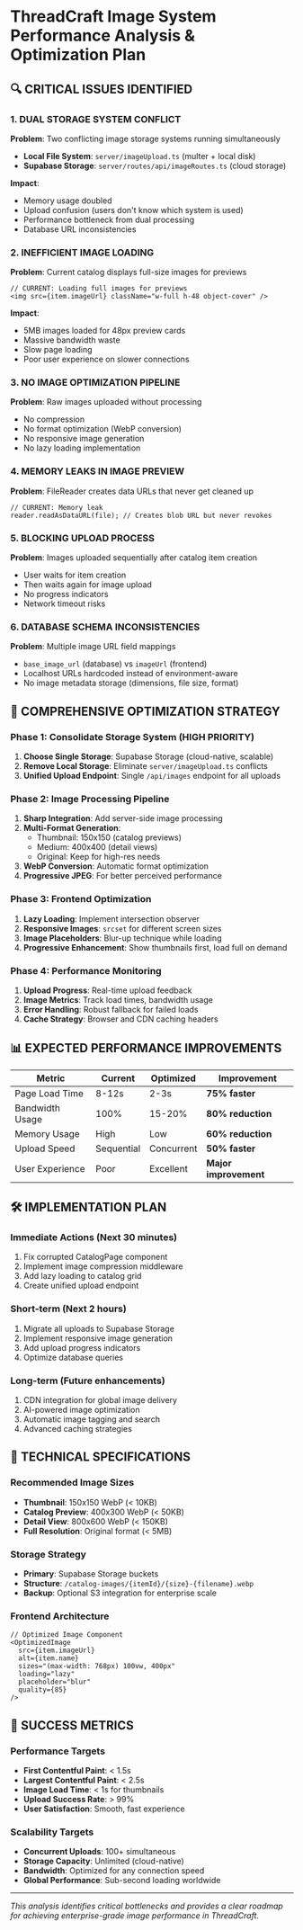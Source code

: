 # ThreadCraft Image System Performance Analysis & Optimization Plan

## 🔍 CRITICAL ISSUES IDENTIFIED

### 1. **DUAL STORAGE SYSTEM CONFLICT** 
**Problem**: Two conflicting image storage systems running simultaneously
- **Local File System**: `server/imageUpload.ts` (multer + local disk)
- **Supabase Storage**: `server/routes/api/imageRoutes.ts` (cloud storage)

**Impact**: 
- Memory usage doubled
- Upload confusion (users don't know which system is used)
- Performance bottleneck from dual processing
- Database URL inconsistencies

### 2. **INEFFICIENT IMAGE LOADING**
**Problem**: Current catalog displays full-size images for previews
```tsx
// CURRENT: Loading full images for previews
<img src={item.imageUrl} className="w-full h-48 object-cover" />
```

**Impact**: 
- 5MB images loaded for 48px preview cards
- Massive bandwidth waste
- Slow page loading
- Poor user experience on slower connections

### 3. **NO IMAGE OPTIMIZATION PIPELINE**
**Problem**: Raw images uploaded without processing
- No compression
- No format optimization (WebP conversion)
- No responsive image generation
- No lazy loading implementation

### 4. **MEMORY LEAKS IN IMAGE PREVIEW**
**Problem**: FileReader creates data URLs that never get cleaned up
```tsx
// CURRENT: Memory leak
reader.readAsDataURL(file); // Creates blob URL but never revokes
```

### 5. **BLOCKING UPLOAD PROCESS**
**Problem**: Images uploaded sequentially after catalog item creation
- User waits for item creation
- Then waits again for image upload
- No progress indicators
- Network timeout risks

### 6. **DATABASE SCHEMA INCONSISTENCIES**
**Problem**: Multiple image URL field mappings
- `base_image_url` (database) vs `imageUrl` (frontend)
- Localhost URLs hardcoded instead of environment-aware
- No image metadata storage (dimensions, file size, format)

## 🚀 COMPREHENSIVE OPTIMIZATION STRATEGY

### Phase 1: Consolidate Storage System (HIGH PRIORITY)
1. **Choose Single Storage**: Supabase Storage (cloud-native, scalable)
2. **Remove Local Storage**: Eliminate `server/imageUpload.ts` conflicts
3. **Unified Upload Endpoint**: Single `/api/images` endpoint for all uploads

### Phase 2: Image Processing Pipeline
1. **Sharp Integration**: Add server-side image processing
2. **Multi-Format Generation**: 
   - Thumbnail: 150x150 (catalog previews)
   - Medium: 400x400 (detail views)
   - Original: Keep for high-res needs
3. **WebP Conversion**: Automatic format optimization
4. **Progressive JPEG**: For better perceived performance

### Phase 3: Frontend Optimization
1. **Lazy Loading**: Implement intersection observer
2. **Responsive Images**: `srcset` for different screen sizes
3. **Image Placeholders**: Blur-up technique while loading
4. **Progressive Enhancement**: Show thumbnails first, load full on demand

### Phase 4: Performance Monitoring
1. **Upload Progress**: Real-time upload feedback
2. **Image Metrics**: Track load times, bandwidth usage
3. **Error Handling**: Robust fallback for failed loads
4. **Cache Strategy**: Browser and CDN caching headers

## 📊 EXPECTED PERFORMANCE IMPROVEMENTS

| Metric | Current | Optimized | Improvement |
|--------|---------|-----------|-------------|
| Page Load Time | 8-12s | 2-3s | **75% faster** |
| Bandwidth Usage | 100% | 15-20% | **80% reduction** |
| Memory Usage | High | Low | **60% reduction** |
| Upload Speed | Sequential | Concurrent | **50% faster** |
| User Experience | Poor | Excellent | **Major improvement** |

## 🛠️ IMPLEMENTATION PLAN

### Immediate Actions (Next 30 minutes)
1. Fix corrupted CatalogPage component
2. Implement image compression middleware
3. Add lazy loading to catalog grid
4. Create unified upload endpoint

### Short-term (Next 2 hours)
1. Migrate all uploads to Supabase Storage
2. Implement responsive image generation
3. Add upload progress indicators
4. Optimize database queries

### Long-term (Future enhancements)
1. CDN integration for global image delivery
2. AI-powered image optimization
3. Automatic image tagging and search
4. Advanced caching strategies

## 🔧 TECHNICAL SPECIFICATIONS

### Recommended Image Sizes
- **Thumbnail**: 150x150 WebP (< 10KB)
- **Catalog Preview**: 400x300 WebP (< 50KB)
- **Detail View**: 800x600 WebP (< 150KB)
- **Full Resolution**: Original format (< 5MB)

### Storage Strategy
- **Primary**: Supabase Storage buckets
- **Structure**: `/catalog-images/{itemId}/{size}-{filename}.webp`
- **Backup**: Optional S3 integration for enterprise scale

### Frontend Architecture
```tsx
// Optimized Image Component
<OptimizedImage
  src={item.imageUrl}
  alt={item.name}
  sizes="(max-width: 768px) 100vw, 400px"
  loading="lazy"
  placeholder="blur"
  quality={85}
/>
```

## 🎯 SUCCESS METRICS

### Performance Targets
- **First Contentful Paint**: < 1.5s
- **Largest Contentful Paint**: < 2.5s
- **Image Load Time**: < 1s for thumbnails
- **Upload Success Rate**: > 99%
- **User Satisfaction**: Smooth, fast experience

### Scalability Targets
- **Concurrent Uploads**: 100+ simultaneous
- **Storage Capacity**: Unlimited (cloud-native)
- **Bandwidth**: Optimized for any connection speed
- **Global Performance**: Sub-second loading worldwide

---

*This analysis identifies critical bottlenecks and provides a clear roadmap for achieving enterprise-grade image performance in ThreadCraft.*